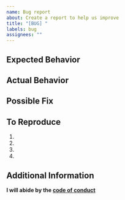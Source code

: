 ```yaml
---
name: Bug report
about: Create a report to help us improve
title: "[BUG] "
labels: bug
assignees: ""
---
```


<!--- Before creating a bug report, please, answer the following questions -->
<!--- Did you check the documentation for answers? -->
<!--- Did you make sure that this bug has not already been reported? -->

## Expected Behavior
<!--- Tell us what should happen -->
<!--- For example: When I [do X], it should [produce Y] -->

## Actual Behavior
<!--- Tell us what happens instead -->
<!--- For example: When I [did X], it [produced Y] -->

## Possible Fix
<!--- Optionally suggest a fix or work around -->

## To Reproduce
<!--- Optionally provide a link to a live example -->

<!--- Otherwise, please provide a set of reproduction steps -->
1.
2.
3.
4.

## Additional Information
<!--- Include any relevant details about your environment (branch, browser, OS) -->
<!--- and the bug (screenshots, logs, etc) -->

**I will abide by the [code of conduct](https://github.com/fastruby/next_rails/blob/main/CODE_OF_CONDUCT.md)**
